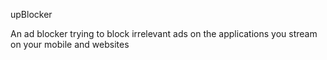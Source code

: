 upBlocker

An ad blocker trying to block irrelevant ads on the applications you stream on your mobile and websites
